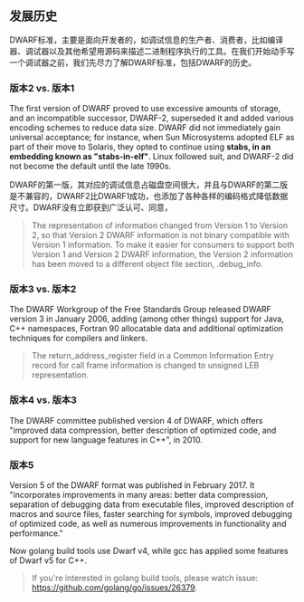 ## 发展历史

DWARF标准，主要是面向开发者的，如调试信息的生产者、消费者，比如编译器、调试器以及其他希望用源码来描述二进制程序执行的工具。在我们开始动手写一个调试器之前，我们先尽力了解DWARF标准，包括DWARF的历史。

### 版本2 vs. 版本1

The first version of DWARF proved to use excessive amounts of storage, and an incompatible successor, DWARF-2, superseded it and added various encoding schemes to reduce data size. DWARF did not immediately gain universal acceptance; for instance, when Sun Microsystems adopted ELF as part of their move to Solaris, they opted to continue using **stabs, in an embedding known as "stabs-in-elf"**. Linux followed suit, and DWARF-2 did not become the default until the late 1990s.

DWARF的第一版，其对应的调试信息占磁盘空间很大，并且与DWARF的第二版是不兼容的，DWARF2比DWARF1成功，也添加了各种各样的编码格式降低数据尺寸。DWARF没有立即获到广泛认可、同意，

>The representation of information changed from Version 1 to Version 2, so that Version 2 DWARF information is not binary compatible with Version 1 information. To make it easier for consumers to support both Version 1 and Version 2 DWARF information, the Version 2 information has been moved to a different object file section, .debug_info. 


### 版本3 vs. 版本2
The DWARF Workgroup of the Free Standards Group released DWARF version 3 in January 2006, adding (among other things) support for Java, C++ namespaces, Fortran 90 allocatable data and additional optimization techniques for compilers and linkers.

>The return_address_register field in a Common Information Entry record for call frame information is changed to unsigned LEB representation.


### 版本4 vs. 版本3
The DWARF committee published version 4 of DWARF, which offers "improved data compression, better description of optimized code, and support for new language features in C++", in 2010.


### 版本5
Version 5 of the DWARF format was published in February 2017. It "incorporates improvements in many areas: better data compression, separation of debugging data from executable files, improved description of macros and source files, faster searching for symbols, improved debugging of optimized code, as well as numerous improvements in functionality and performance."

Now golang build tools use Dwarf v4, while gcc has applied some features of Dwarf v5 for C++.

> If you're interested in golang build tools, please watch issue: https://github.com/golang/go/issues/26379.
